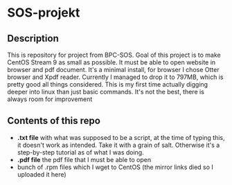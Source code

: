 # SOS-projekt
## Description
This is repository for project from BPC-SOS. Goal of this project is to make CentOS Stream 9 as small as possible. It must be able to open website in browser and pdf document. It's a minimal install, for browser I chose Otter browser and Xpdf reader. Currently I managed to drop it to 797MB, which is pretty good all things considered. This is my first time actually digging deeper into linux than just basic commands. It's not the best, there is always room for improvement
## Contents of this repo
- **.txt file** with what was supposed to be a script, at the time of typing this, it doesn't work as intended. Take it with a grain of salt. Otherwise it's a step-by-step tutorial as of what I was doing.
- **.pdf file** the pdf file that I must be able to open 
- bunch of .rpm files which I wget to CentOS (the mirror links died so I uploaded it here)
